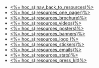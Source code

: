 - <a href="<%= resolve_url('/resources') %>"><%= hoc_s(:nav_back_to_resources)%></a>
- <a href="<%= resolve_url('/resources/promote#onepager') %>"><%= hoc_s(:resources_one_pager)%></a>
- <a href="<%= resolve_url('/resources/promote#brochure') %>"><%= hoc_s(:resources_brochure)%></a>
- <a href="<%= resolve_url('/resources/promote#videos') %>"><%= hoc_s(:resources_videos)%></a>
- <a href="<%= resolve_url('/resources/promote#posters') %>"><%= hoc_s(:resources_posters)%></a>
- <a href="<%= resolve_url('/resources/promote#banners') %>"><%= hoc_s(:resources_banners)%></a>
- <a href="<%= resolve_url('/resources/promote#logo') %>"><%= hoc_s(:resources_logo	)%></a>
- <a href="<%= resolve_url('/resources/promote#stickers') %>"><%= hoc_s(:resources_stickers)%></a>
- <a href="<%= resolve_url('/resources/promote#sample-emails') %>"><%= hoc_s(:resources_emails)%></a>
- <a href="<%= resolve_url('/resources/stats') %>"><%= hoc_s(:resources_stats)%></a>
- <a href="<%= resolve_url('/resources/press-kit') %>"><%= hoc_s(:resources_press_kit)%></a>

<!-- 
# Include this when blurb about HoC logo is ready
- <a href="<%= resolve_url('/resources#logo') %>"><%= hoc_s(:resources_logo)%></a> 
-->
